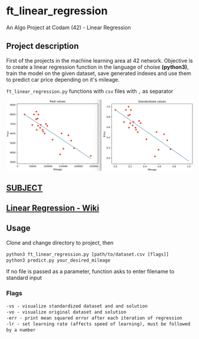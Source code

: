 # ft_linear_regression
An Algo Project at Codam (42) - Linear Regression


## Project description

First of the projects in the machine learning area at 42 network. Objective is to create a linear regression function in the language of choise **(python3)**, train the model on the given dataset, save generated indexes and use them to predict car price depending on it's mileage. 

`ft_linear_regression.py` functions with `csv` files with `,` as separator

![Screenshots](/pic/regression.png)

## [SUBJECT](SUBJECT.ft_linear_regression.en.pdf)

## [Linear Regression - Wiki](https://en.wikipedia.org/wiki/Linear_regression)

## Usage

Clone and change directory to project, then
	
	python3 ft_linear_regression.py [path/to/dataset.csv [flags]]
	python3 predict.py your_desired_mileage

If no file is passed as a parameter, function asks to enter filename to standard input

### Flags

	-vs - visualize standardized dataset and and solution
	-vo - visualize original dataset and solution
	-err - print mean squared error after each iteration of regression
	-lr - set learning rate (affects speed of learning), must be followed by a number
